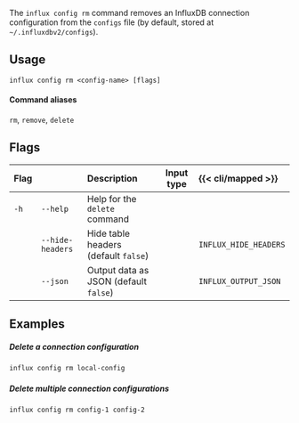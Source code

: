 
The `influx config rm` command removes an InfluxDB connection configuration
from the `configs` file (by default, stored at `~/.influxdbv2/configs`).

## Usage
```
influx config rm <config-name> [flags]
```

#### Command aliases
`rm`, `remove`, `delete`


## Flags
| Flag |                  | Description                                  | Input type | {{< cli/mapped >}}    |
| :--- | :--------------- | :------------------------------------------- | :--------: | :-------------------- |
| `-h` | `--help`         | Help for the `delete` command                |            |                       |
|      | `--hide-headers` | Hide table headers (default `false`)         |            | `INFLUX_HIDE_HEADERS` |
|      | `--json`         | Output data as JSON (default `false`)        |            | `INFLUX_OUTPUT_JSON`  |

## Examples

##### Delete a connection configuration
```sh
influx config rm local-config
```

##### Delete multiple connection configurations
```sh
influx config rm config-1 config-2
```
